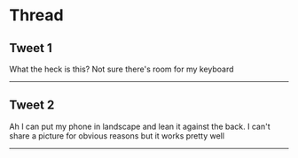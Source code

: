 # Thread

## Tweet 1

What the heck is this? Not sure there's room for my keyboard

---

## Tweet 2

Ah I can put my phone in landscape and lean it against the back. I can't share a picture for obvious reasons but it works pretty well

---

